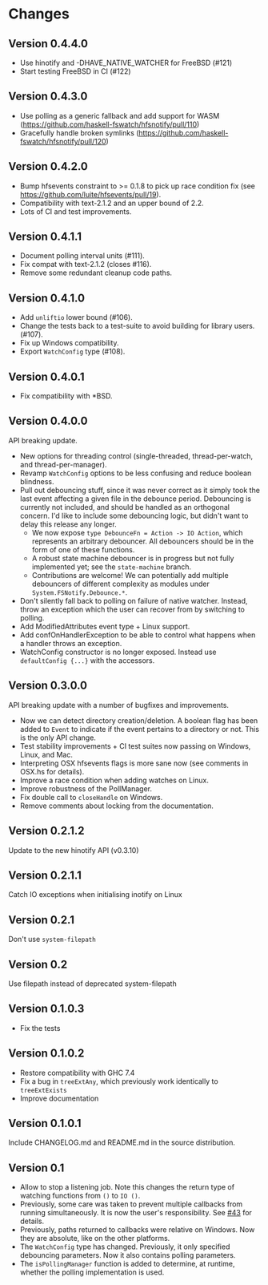 Changes
=======

Version 0.4.4.0
----------
* Use hinotify and -DHAVE_NATIVE_WATCHER for FreeBSD (#121)
* Start testing FreeBSD in CI (#122)

Version 0.4.3.0
----------
* Use polling as a generic fallback and add support for WASM (https://github.com/haskell-fswatch/hfsnotify/pull/110)
* Gracefully handle broken symlinks (https://github.com/haskell-fswatch/hfsnotify/pull/120)

Version 0.4.2.0
----------

* Bump hfsevents constraint to >= 0.1.8 to pick up race condition fix (see https://github.com/luite/hfsevents/pull/19).
* Compatibility with text-2.1.2 and an upper bound of 2.2.
* Lots of CI and test improvements.

Version 0.4.1.1
---------------

* Document polling interval units (#111).
* Fix compat with text-2.1.2 (closes #116).
* Remove some redundant cleanup code paths.

Version 0.4.1.0
---------------

* Add `unliftio` lower bound (#106).
* Change the tests back to a test-suite to avoid building for library users. (#107).
* Fix up Windows compatibility.
* Export `WatchConfig` type (#108).

Version 0.4.0.1
---------------

* Fix compatibility with *BSD.

Version 0.4.0.0
---------------

API breaking update.

* New options for threading control (single-threaded, thread-per-watch, and thread-per-manager).
* Revamp `WatchConfig` options to be less confusing and reduce boolean blindness.
* Pull out debouncing stuff, since it was never correct as it simply took the last event affecting a given file in the debounce period. Debouncing is currently not included, and should be handled as an orthogonal concern. I'd like to include some debouncing logic, but didn't want to delay this release any longer.
  * We now expose `type DebounceFn = Action -> IO Action`, which represents an arbitrary debouncer. All debouncers should be in the form of one of these functions.
  * A robust state machine debouncer is in progress but not fully implemented yet; see the `state-machine` branch.
  * Contributions are welcome! We can potentially add multiple debouncers of different complexity as modules under `System.FSNotify.Debounce.*`.
* Don't silently fall back to polling on failure of native watcher.
  Instead, throw an exception which the user can recover from by switching to polling.
* Add ModifiedAttributes event type + Linux support.
* Add confOnHandlerException to be able to control what happens when a handler throws an exception.
* WatchConfig constructor is no longer exposed. Instead use `defaultConfig {...}` with the accessors.

Version 0.3.0.0
---------------

API breaking update with a number of bugfixes and improvements.

* Now we can detect directory creation/deletion. A boolean flag has been added
  to `Event` to indicate if the event pertains to a directory or not. This is the
  only API change.
* Test stability improvements + CI test suites now passing on Windows, Linux, and Mac.
* Interpreting OSX hfsevents flags is more sane now (see comments in OSX.hs for details).
* Improve a race condition when adding watches on Linux.
* Improve robustness of the PollManager.
* Fix double call to `closeHandle` on Windows.
* Remove comments about locking from the documentation.

Version 0.2.1.2
---------------

Update to the new hinotify API (v0.3.10)

Version 0.2.1.1
---------------

Catch IO exceptions when initialising inotify on Linux

Version 0.2.1
-------------

Don't use `system-filepath`

Version 0.2
-----------

Use filepath instead of deprecated system-filepath

Version 0.1.0.3
---------------

* Fix the tests

Version 0.1.0.2
---------------

* Restore compatibility with GHC 7.4
* Fix a bug in `treeExtAny`, which previously work identically to
  `treeExtExists`
* Improve documentation

Version 0.1.0.1
---------------

Include CHANGELOG.md and README.md in the source distribution.

Version 0.1
-----------

* Allow to stop a listening job. Note this changes the return type of watching
  functions from `()` to `IO ()`.
* Previously, some care was taken to prevent multiple callbacks from running
  simultaneously. It is now the user's responsibility. See
  [#43](https://github.com/haskell-fswatch/hfsnotify/issues/43) for details.
* Previously, paths returned to callbacks were relative on Windows. Now they are
  absolute, like on the other platforms.
* The `WatchConfig` type has changed. Previously, it only specified debouncing
  parameters. Now it also contains polling parameters.
* The `isPollingManager` function is added to determine, at runtime, whether the
  polling implementation is used.
